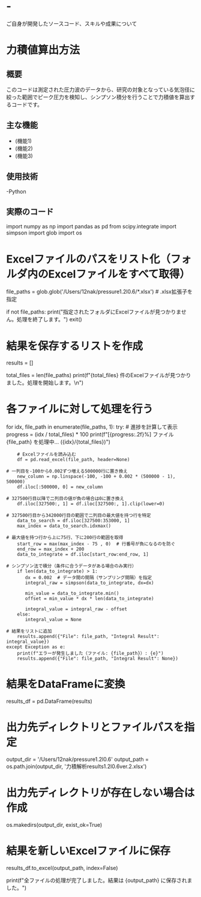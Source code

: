 # -
ご自身が開発したソースコード、スキルや成果について
# 力積値算出方法

## 概要
このコードは測定された圧力波のデータから、研究の対象となっている気泡径に絞った範囲でピーク圧力を検知し、シンプソン積分を行うことで力積値を算出するコードです。

## 主な機能
- (機能1)
- (機能2)
- (機能3)

## 使用技術
-Python

## 実際のコード
import numpy as np
import pandas as pd
from scipy.integrate import simpson
import glob
import os

# Excelファイルのパスをリスト化（フォルダ内のExcelファイルをすべて取得）
file_paths = glob.glob('/Users/12nak/pressure1.2l0.6/*.xlsx')  # .xlsx拡張子を指定

if not file_paths:
    print("指定されたフォルダにExcelファイルが見つかりません。処理を終了します。")
    exit()

# 結果を保存するリストを作成
results = []

total_files = len(file_paths)
print(f"{total_files} 件のExcelファイルが見つかりました。処理を開始します。\n")

# 各ファイルに対して処理を行う
for idx, file_path in enumerate(file_paths, 1):
    try:
        # 進捗を計算して表示
        progress = (idx / total_files) * 100
        print(f"[{progress:.2f}%] ファイル {file_path} を処理中... ({idx}/{total_files})")
        
        # Excelファイルを読み込む
        df = pd.read_excel(file_path, header=None)
    
    # 一列目を‐100から0.002ずつ増える500000行に置き換え
        new_column = np.linspace(-100, -100 + 0.002 * (500000 - 1), 500000)
        df.iloc[:500000, 0] = new_column

    # 327500行目以降で二列目の値が負の場合は0に置き換え
        df.iloc[327500:, 1] = df.iloc[327500:, 1].clip(lower=0)
    
    # 327500行目から342000行目の範囲で二列目の最大値を持つ行を特定
        data_to_search = df.iloc[327500:353000, 1]
        max_index = data_to_search.idxmax()
    
    # 最大値を持つ行から上に75行、下に200行の範囲を取得
        start_row = max(max_index - 75 , 0)  # 行番号が負になるのを防ぐ
        end_row = max_index + 200
        data_to_integrate = df.iloc[start_row:end_row, 1]
    
    # シンプソン法で積分（条件に合うデータがある場合のみ実行）
        if len(data_to_integrate) > 1:
           dx = 0.002  # データ間の間隔（サンプリング間隔）を指定
           integral_raw = simpson(data_to_integrate, dx=dx)
    
           min_value = data_to_integrate.min()
           offset = min_value * dx * len(data_to_integrate)
    
           integral_value = integral_raw - offset
        else:
           integral_value = None

    # 結果をリストに追加
        results.append({"File": file_path, "Integral Result": integral_value})
    except Exception as e:
        print(f"エラーが発生しました（ファイル: {file_path}）: {e}")
        results.append({"File": file_path, "Integral Result": None})
# 結果をDataFrameに変換
results_df = pd.DataFrame(results)

# 出力先ディレクトリとファイルパスを指定
output_dir = '/Users/12nak/pressure1.2l0.6'
output_path = os.path.join(output_dir, '力積解析results1.2l0.6ver.2.xlsx')

# 出力先ディレクトリが存在しない場合は作成
os.makedirs(output_dir, exist_ok=True)

# 結果を新しいExcelファイルに保存
results_df.to_excel(output_path, index=False)

print(f"全ファイルの処理が完了しました。結果は {output_path} に保存されました。")
